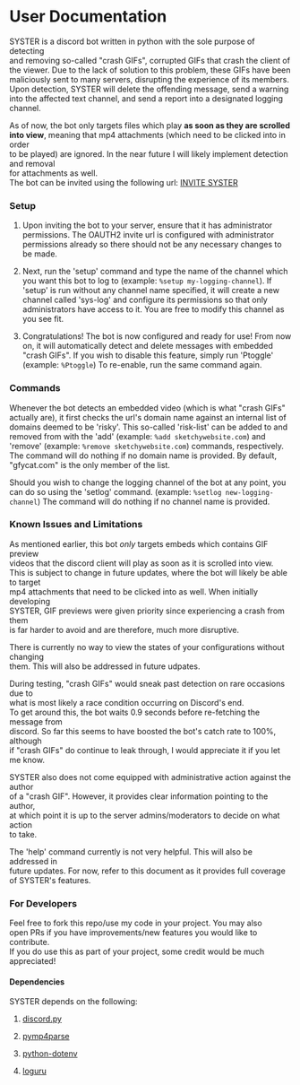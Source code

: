 # User Documentation
SYSTER is a discord bot written in python with the sole purpose of detecting  
and removing so-called "crash GIFs", corrupted GIFs that crash the client of
the viewer. Due to the lack of solution to this problem, these GIFs have been
maliciously sent to many servers, disrupting the experience of its members.
Upon detection, SYSTER will delete the offending message, send a warning into
the affected text channel, and send a report into a designated logging channel. 

As of now, the bot only targets files which play **as soon as they are scrolled  
into view**, meaning that mp4 attachments (which need to be clicked into in order  
to be played) are ignored. In the near future I will likely implement detection and removal  
for attachments as well.  
The bot can be invited using the following url: [INVITE SYSTER](https://discord.com/api/oauth2/authorize?client_id=838251109055332382&permissions=8&scope=bot)

### Setup
1. Upon inviting the bot to your server, ensure that it has administrator permissions. The OAUTH2 invite url is configured with administrator permissions already so there should not be any necessary changes to be made.

1. Next, run the 'setup' command and type the name of the channel which you want this bot to log to (example: `%setup my-logging-channel`). If 'setup' is run without any channel name specified, it will create a new channel called 'sys-log' and configure its permissions so that only administrators have access to it. You are free to modify this channel as you see fit.

1. Congratulations! The bot is now configured and ready for use! From now on, it will automatically detect and delete messages with embedded "crash GIFs". If you wish to disable this feature, simply run 'Ptoggle' (example: `%Ptoggle`)  To re-enable, run the same command again.

### Commands
Whenever the bot detects an embedded video (which is what "crash GIFs" actually are), it first checks the url's domain name against an internal list of domains deemed to be 'risky'. This so-called 'risk-list' can be added to and removed from with the 'add' (example: `%add sketchywebsite.com`) and 'remove' (example: `%remove sketchywebsite.com`) commands, respectively. The command will do nothing if no domain name is provided. By default, "gfycat.com" is the only member of the list.

Should you wish to change the logging channel of the bot at any point, you can do so using the 'setlog' command. (example: `%setlog new-logging-channel`) The command will do nothing if no channel name is provided.


### Known Issues and Limitations
As mentioned earlier, this bot *only* targets embeds which contains GIF preview  
videos that the discord client will play as soon as it is scrolled into view.  
This is subject to change in future updates, where the bot will likely be able to target  
mp4 attachments that need to be clicked into as well. When initially developing  
SYSTER, GIF previews were given priority since experiencing a crash from them  
is far harder to avoid and are therefore, much more disruptive.

There is currently no way to view the states of your configurations without changing  
them. This will also be addressed in future udpates.

During testing, "crash GIFs" would sneak past detection on rare occasions due to  
what is most likely a race condition occurring on Discord's end.  
To get around this, the bot waits 0.9 seconds before re-fetching the message from  
discord. So far this seems to have boosted the bot's catch rate to 100%, although  
if "crash GIFs" do continue to leak through, I would appreciate it if you let me know.

SYSTER also does not come equipped with administrative action against the author  
of a "crash GIF". However, it provides clear information pointing to the author,  
at which point it is up to the server admins/moderators to decide on what action  
to take.

The 'help' command currently is not very helpful. This will also be addressed in  
future updates. For now, refer to this document as it provides full coverage  
of SYSTER's features.

### For Developers
Feel free to fork this repo/use my code in your project. You may also  
open PRs if you have improvements/new features you would like to contribute.  
If you do use this as part of your project, some credit would be much appreciated!

#### Dependencies
SYSTER depends on the following:  
1. [discord.py](https://pypi.org/project/discord.py/)

1. [pymp4parse](https://pypi.org/project/pymp4parse/)

1. [python-dotenv](https://pypi.org/project/python-dotenv/)

1. [loguru](https://pypi.org/project/loguru/)

